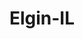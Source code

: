 ---
title: Elgin-IL
slug: elgin-il
f_state:
- cms/state/illinois.md
f_locations:
- cms/payday-loan/cash-store-8469.md
- cms/payday-loan/cash-store-8489.md
- cms/payday-loan/cash-store-8490.md
- cms/payday-loan/chicago-state-currency-exchange-inc-14967.md
- cms/payday-loan/dolex-dollar-express-15994.md
- cms/payday-loan/park-jong-23446.md
- cms/payday-loan/short-terms-loans-26429.md
- cms/payday-loan/short-terms-loans-26431.md
updated-on: '2024-05-30T13:41:28.615Z'
created-on: '2024-05-30T13:41:28.615Z'
published-on: '2024-05-30T13:54:32.469Z'
f_city: Elgin
layout: '[city].html'
tags: city
---